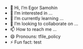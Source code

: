- 👋 Hi, I’m Egor Samohin
- 👀 I’m interested in ...
- 🌱 I’m currently learning ...
- 💞️ I’m looking to collaborate on ...
- 📫 How to reach me ...
- 😄 Pronouns: tfile_policy
- ⚡ Fun fact: test

<!---
samohingor/samohingor is a ✨ special ✨ repository because its `README.md` (this file) appears on your GitHub profile.
You can click the Preview link to take a look at your changes.
--->
